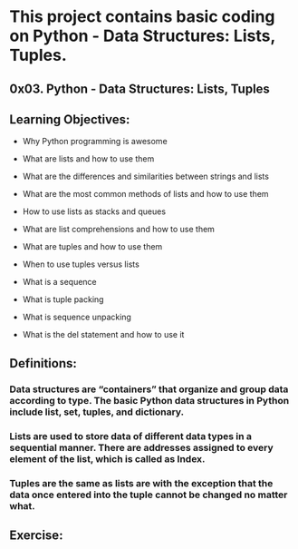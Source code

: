 # This project contains basic coding on Python - Data Structures: Lists, Tuples.

## 0x03. Python - Data Structures: Lists, Tuples

## Learning Objectives:

- Why Python programming is awesome

- What are lists and how to use them

- What are the differences and similarities between strings and lists

- What are the most common methods of lists and how to use them

- How to use lists as stacks and queues

- What are list comprehensions and how to use them

- What are tuples and how to use them

- When to use tuples versus lists

- What is a sequence

- What is tuple packing

- What is sequence unpacking

- What is the del statement and how to use it

## Definitions:

### Data structures are “containers” that organize and group data according to type. The basic Python data structures in Python include list, set, tuples, and dictionary.

### Lists are used to store data of different data types in a sequential manner. There are addresses assigned to every element of the list, which is called as Index.

### Tuples are the same as lists are with the exception that the data once entered into the tuple cannot be changed no matter what.

## Exercise:
